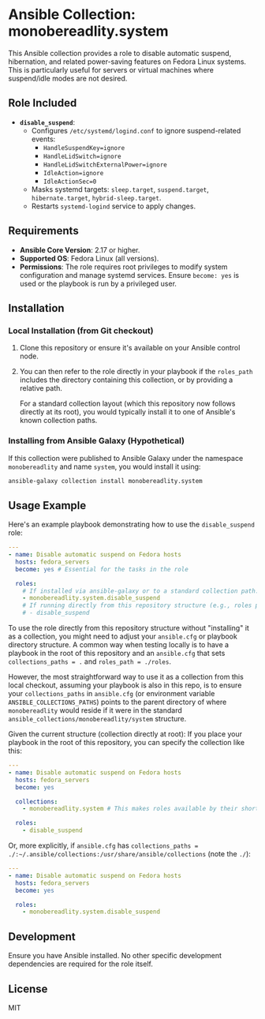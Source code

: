 # Ansible Collection: monobereadlity.system

This Ansible collection provides a role to disable automatic suspend, hibernation, and related power-saving features on Fedora Linux systems. This is particularly useful for servers or virtual machines where suspend/idle modes are not desired.

## Role Included

*   **`disable_suspend`**:
    *   Configures `/etc/systemd/logind.conf` to ignore suspend-related events:
        *   `HandleSuspendKey=ignore`
        *   `HandleLidSwitch=ignore`
        *   `HandleLidSwitchExternalPower=ignore`
        *   `IdleAction=ignore`
        *   `IdleActionSec=0`
    *   Masks systemd targets: `sleep.target`, `suspend.target`, `hibernate.target`, `hybrid-sleep.target`.
    *   Restarts `systemd-logind` service to apply changes.

## Requirements

*   **Ansible Core Version**: 2.17 or higher.
*   **Supported OS**: Fedora Linux (all versions).
*   **Permissions**: The role requires root privileges to modify system configuration and manage systemd services. Ensure `become: yes` is used or the playbook is run by a privileged user.

## Installation

### Local Installation (from Git checkout)

1.  Clone this repository or ensure it's available on your Ansible control node.
2.  You can then refer to the role directly in your playbook if the `roles_path` includes the directory containing this collection, or by providing a relative path.

    For a standard collection layout (which this repository now follows directly at its root), you would typically install it to one of Ansible's known collection paths.

### Installing from Ansible Galaxy (Hypothetical)

If this collection were published to Ansible Galaxy under the namespace `monobereadlity` and name `system`, you would install it using:

```bash
ansible-galaxy collection install monobereadlity.system
```

## Usage Example

Here's an example playbook demonstrating how to use the `disable_suspend` role:

```yaml
---
- name: Disable automatic suspend on Fedora hosts
  hosts: fedora_servers
  become: yes # Essential for the tasks in the role

  roles:
    # If installed via ansible-galaxy or to a standard collection path:
    - monobereadlity.system.disable_suspend
    # If running directly from this repository structure (e.g., roles path points to './roles'):
    # - disable_suspend
```

To use the role directly from this repository structure without "installing" it as a collection, you might need to adjust your `ansible.cfg` or playbook directory structure. A common way when testing locally is to have a playbook in the root of this repository and an `ansible.cfg` that sets `collections_paths = .` and `roles_path = ./roles`.

However, the most straightforward way to use it as a collection from this local checkout, assuming your playbook is also in this repo, is to ensure your `collections_paths` in `ansible.cfg` (or environment variable `ANSIBLE_COLLECTIONS_PATHS`) points to the parent directory of where `monobereadlity` would reside if it were in the standard `ansible_collections/monobereadlity/system` structure.

Given the current structure (collection directly at root):
If you place your playbook in the root of this repository, you can specify the collection like this:

```yaml
---
- name: Disable automatic suspend on Fedora hosts
  hosts: fedora_servers
  become: yes

  collections:
    - monobereadlity.system # This makes roles available by their short name

  roles:
    - disable_suspend
```
Or, more explicitly, if `ansible.cfg` has `collections_paths = ./:~/.ansible/collections:/usr/share/ansible/collections` (note the `./`):
```yaml
---
- name: Disable automatic suspend on Fedora hosts
  hosts: fedora_servers
  become: yes

  roles:
    - monobereadlity.system.disable_suspend
```


## Development

Ensure you have Ansible installed. No other specific development dependencies are required for the role itself.

## License

MIT
